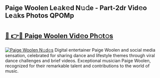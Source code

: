 ## Paige Woolen Le𝚊k𝚎d N𝚞𝚍e - Part-2dr Vid𝚎o Le𝚊ks Photos QPOMp

# <h2><a href="http://fbftu8r.evod.top/?m=Paige+Woolen">🔗 👉🔴 Paige Woolen Vid𝚎o Ph𝚘t𝚘s</a></h2>

[![Paige Woolen N𝚞d𝚎s](https://i.imgur.com/8V9OHl7.gif)](http://fbftu8r.evod.top/?m=Paige+Woolen)
Digital entertainer Paige Woolen and social media sensation, celebrated for sharing dance and lifestyle themes through viral dance challenges and brief videos. Exceptional musician Paige Woolen, recognized for their remarkable talent and contributions to the world of music. 

